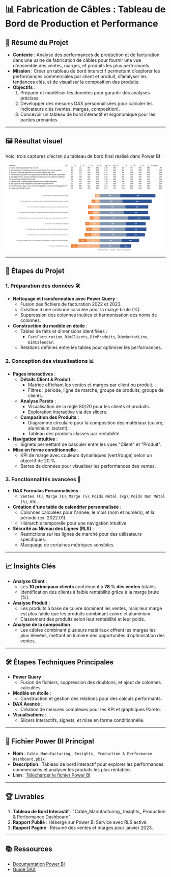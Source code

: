 # 📊 Fabrication de Câbles : Tableau de Bord de Production et Performance

## 📝 Résumé du Projet
- **Contexte** : Analyse des performances de production et de facturation dans une usine de fabrication de câbles pour fournir une vue d'ensemble des ventes, marges, et produits les plus performants.
- **Mission** : Créer un tableau de bord interactif permettant d’explorer les performances commerciales par client et produit, d’analyser les tendances clés, et de visualiser la composition des produits.
- **Objectifs** :
  1. Préparer et modéliser les données pour garantir des analyses précises.
  2. Développer des mesures DAX personnalisées pour calculer les indicateurs clés (ventes, marges, composition).
  3. Concevoir un tableau de bord interactif et ergonomique pour les parties prenantes.

---

## 🖼 Résultat visuel
Voici trois captures d’écran du tableau de bord final réalisé dans Power BI :

![Aperçu du tableau de bord HR Analysis](https://github.com/Arnaudl44/Excel-Projects/blob/main/HR%20Employee%20Survey%20Responses/images/Capture%20d%E2%80%99%C3%A9cran_HR_Employee_Survey_responses.png?raw=true)

---

## 📂 Étapes du Projet

### 1. Préparation des données 🛠️
- **Nettoyage et transformation avec Power Query** :
  - Fusion des fichiers de facturation 2022 et 2023.
  - Création d’une colonne calculée pour la marge brute (%).
  - Suppression des colonnes inutiles et harmonisation des noms de colonnes.
- **Construction du modèle en étoile** :
  - Tables de faits et dimensions identifiées :
    - `FactFacturation`, `DimClients`, `DimProduits`, `DimMarketLine`, `DimCalendar`.
  - Relations définies entre les tables pour optimiser les performances.

### 2. Conception des visualisations 📊
- **Pages interactives** :
  - **Détails Client & Produit** :
    - Matrice affichant les ventes et marges par client ou produit.
    - Filtres : période, ligne de marché, groupe de produits, groupe de clients.
  - **Analyse Pareto** :
    - Visualisation de la règle 80/20 pour les clients et produits.
    - Exploration interactive via des slicers.
  - **Composition des Produits** :
    - Diagramme circulaire pour la composition des matériaux (cuivre, aluminium, isolant).
    - Tableau des produits classés par rentabilité.
- **Navigation intuitive** :
  - Signets permettant de basculer entre les vues "Client" et "Produit".
- **Mise en forme conditionnelle** :
  - KPI de marge avec couleurs dynamiques (vert/rouge) selon un objectif de 20 %.
  - Barres de données pour visualiser les performances des ventes.

### 3. Fonctionnalités avancées 🚀
- **DAX Formulas Personnalisées** :
  - `Ventes (€)`, `Marge (€)`, `Marge (%)`, `Poids Métal (kg)`, `Poids Non Métal (%)`, etc.
- **Création d'une table de calendrier personnalisée** :
  - Colonnes calculées pour l'année, le mois (nom et numéro), et la période (ex. 2022.01).
  - Hiérarchie temporelle pour une navigation intuitive.
- **Sécurité au Niveau des Lignes (RLS)** :
  - Restrictions sur les lignes de marché pour des utilisateurs spécifiques.
  - Masquage de certaines métriques sensibles.

---

## 📈 Insights Clés

- **Analyse Client** :
  - Les **10 principaux clients** contribuent à **78 % des ventes** totales.
  - Identification des clients à faible rentabilité grâce à la marge brute (%).
- **Analyse Produit** :
  - Les produits à base de cuivre dominent les ventes, mais leur marge est plus faible que les produits combinant cuivre et aluminium.
  - Classement des produits selon leur rentabilité et leur poids.
- **Analyse de la composition** :
  - Les câbles combinant plusieurs matériaux offrent les marges les plus élevées, mettant en lumière des opportunités d’optimisation des ventes.

---

## 🛠️ Étapes Techniques Principales
- **Power Query** :
  - Fusion de fichiers, suppression des doublons, et ajout de colonnes calculées.
- **Modèle en étoile** :
  - Construction et gestion des relations pour des calculs performants.
- **DAX Avancé** :
  - Création de mesures complexes pour les KPI et graphiques Pareto.
- **Visualisations** :
  - Slicers interactifs, signets, et mise en forme conditionnelle.

---

## 📄 Fichier Power BI Principal
- **Nom** : `Cable_Manufacturing_ Insights_ Production & Performance Dashboard.pbix`
- **Description** : Tableau de bord interactif pour explorer les performances commerciales et analyser les produits les plus rentables.
- **Lien** : [Télécharger le fichier Power BI](https://drive.google.com/drive/folders/ID_DU_DOSSIER_GOOGLE_DRIVE) 

---

## 🏆 Livrables
1. **Tableau de Bord Interactif** : "Cable_Manufacturing_ Insights_ Production & Performance Dashboard".
2. **Rapport Publié** : Hébergé sur Power BI Service avec RLS activé.
3. **Rapport Paginé** : Résumé des ventes et marges pour janvier 2023.

---

## 📚 Ressources
- [Documentation Power BI](https://learn.microsoft.com/fr-fr/power-bi/)
- [Guide DAX](https://dax.guide/)
